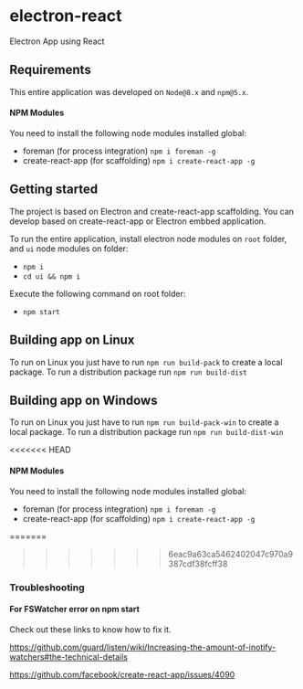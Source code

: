 # electron-react
Electron App using React


## Requirements

This entire application was developed on `Node@8.x` and `npm@5.x`.

#### NPM Modules

You need to install the following node modules installed global:

- foreman (for process integration) `npm i foreman -g`
- create-react-app (for scaffolding) `npm i create-react-app -g`

## Getting started

The project is based on Electron and create-react-app scaffolding.
You can develop based on create-react-app or Electron embbed application.

To run the entire application, install electron node modules on `root` folder, and `ui` node modules on folder:

- `npm i`
- `cd ui && npm i`

Execute the following command on root folder:

- `npm start`


## Building app on Linux

To run on Linux you just have to run `npm run build-pack` to create a local package. To run a distribution package run `npm run build-dist`

## Building app on Windows

To run on Linux you just have to run `npm run build-pack-win` to create a local package. To run a distribution package run `npm run build-dist-win`

<<<<<<< HEAD

#### NPM Modules

You need to install the following node modules installed global:

- foreman (for process integration) `npm i foreman -g`
- create-react-app (for scaffolding) `npm i create-react-app -g`


=======
>>>>>>> 6eac9a63ca5462402047c970a9387cdf38fcff38
### Troubleshooting

#### For FSWatcher error on npm start

Check out these links to know how to fix it.

https://github.com/guard/listen/wiki/Increasing-the-amount-of-inotify-watchers#the-technical-details

https://github.com/facebook/create-react-app/issues/4090
